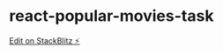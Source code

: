 # react-popular-movies-task

[Edit on StackBlitz ⚡️](https://stackblitz.com/edit/react-popular-movies-task)